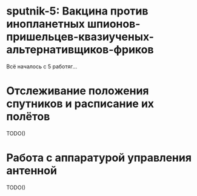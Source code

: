 # sputnik-5: Вакцина против инопланетных шпионов-пришельцев-квазиученых-альтернативщиков-фриков
Всё началось с 5 работяг...
# Отслеживание положения спутников и расписание их полётов
TODO()
# Работа с аппаратурой управления антенной
TODO()
